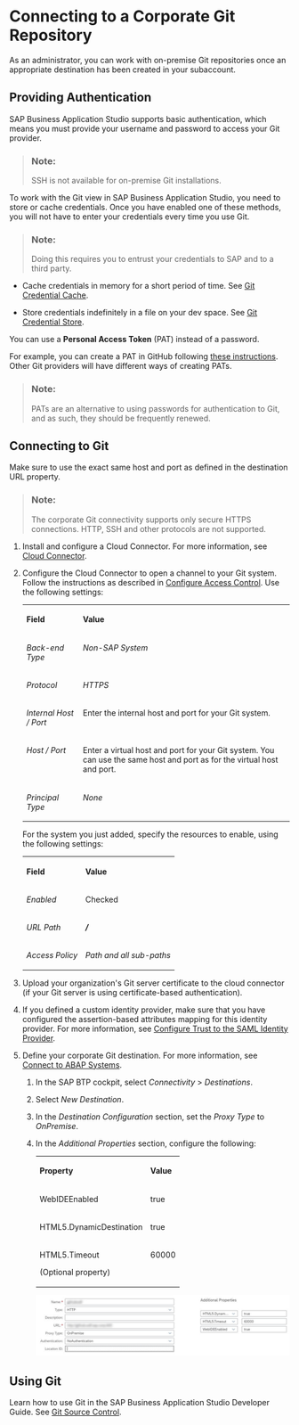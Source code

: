 <!-- loiod54ddfc1bc4f45b19dabfa0950799685 -->

# Connecting to a Corporate Git Repository

As an administrator, you can work with on-premise Git repositories once an appropriate destination has been created in your subaccount.



<a name="loiod54ddfc1bc4f45b19dabfa0950799685__section_rml_hxl_tnb"/>

## Providing Authentication

SAP Business Application Studio supports basic authentication, which means you must provide your username and password to access your Git provider.

> ### Note:  
> SSH is not available for on-premise Git installations.

To work with the Git view in SAP Business Application Studio, you need to store or cache credentials. Once you have enabled one of these methods, you will not have to enter your credentials every time you use Git.

> ### Note:  
> Doing this requires you to entrust your credentials to SAP and to a third party.

-   Cache credentials in memory for a short period of time. See [Git Credential Cache](https://git-scm.com/docs/git-credential-cache).

-   Store credentials indefinitely in a file on your dev space. See [Git Credential Store](https://git-scm.com/docs/git-credential-store).


You can use a **Personal Access Token** \(PAT\) instead of a password.

For example, you can create a PAT in GitHub following [these instructions](http://help.sap.com/disclaimer?site=https://docs.github.com/en/github/authenticating-to-github/creating-a-personal-access-token). Other Git providers will have different ways of creating PATs.

> ### Note:  
> PATs are an alternative to using passwords for authentication to Git, and as such, they should be frequently renewed.



<a name="loiod54ddfc1bc4f45b19dabfa0950799685__section_ysr_hxl_tnb"/>

## Connecting to Git

Make sure to use the exact same host and port as defined in the destination URL property.

> ### Note:  
> The corporate Git connectivity supports only secure HTTPS connections. HTTP, SSH and other protocols are not supported.

1.  Install and configure a Cloud Connector. For more information, see [Cloud Connector](https://help.sap.com/viewer/cca91383641e40ffbe03bdc78f00f681/Cloud/en-US/e6c7616abb5710148cfcf3e75d96d596.html).

2.  Configure the Cloud Connector to open a channel to your Git system. Follow the instructions as described in [Configure Access Control](https://help.sap.com/viewer/cca91383641e40ffbe03bdc78f00f681/Cloud/en-US/f42fe4471d6a4a5fb09b7f3bb83c66a4.html). Use the following settings:


    <table>
    <tr>
    <th valign="top">

    Field


    
    </th>
    <th valign="top">

    Value


    
    </th>
    </tr>
    <tr>
    <td valign="top">

     *Back-end Type* 


    
    </td>
    <td valign="top">

     *Non-SAP System* 


    
    </td>
    </tr>
    <tr>
    <td valign="top">

    *Protocol*


    
    </td>
    <td valign="top">

     *HTTPS* 


    
    </td>
    </tr>
    <tr>
    <td valign="top">

     *Internal Host / Port* 


    
    </td>
    <td valign="top">

    Enter the internal host and port for your Git system.


    
    </td>
    </tr>
    <tr>
    <td valign="top">

     *Host / Port* 


    
    </td>
    <td valign="top">

    Enter a virtual host and port for your Git system. You can use the same host and port as for the virtual host and port.


    
    </td>
    </tr>
    <tr>
    <td valign="top">

     *Principal Type* 


    
    </td>
    <td valign="top">

     *None* 


    
    </td>
    </tr>
    </table>
    
    For the system you just added, specify the resources to enable, using the following settings:


    <table>
    <tr>
    <th valign="top">

    Field


    
    </th>
    <th valign="top">

    Value


    
    </th>
    </tr>
    <tr>
    <td valign="top">

     *Enabled* 


    
    </td>
    <td valign="top">

    Checked


    
    </td>
    </tr>
    <tr>
    <td valign="top">

     *URL Path* 


    
    </td>
    <td valign="top">

     ***/*** 


    
    </td>
    </tr>
    <tr>
    <td valign="top">

     *Access Policy* 


    
    </td>
    <td valign="top">

     *Path and all sub-paths* 


    
    </td>
    </tr>
    </table>
    
3.  Upload your organization's Git server certificate to the cloud connector \(if your Git server is using certificate-based authentication\).
4.  If you defined a custom identity provider, make sure that you have configured the assertion-based attributes mapping for this identity provider. For more information, see [Configure Trust to the SAML Identity Provider](https://help.sap.com/viewer/65de2977205c403bbc107264b8eccf4b/Cloud/en-US/dc618538d97610148155d97dcd123c24.html#loiob6cfc4bb4bff4ace90afc71b0962fcb5).
5.  Define your corporate Git destination. For more information, see [Connect to ABAP Systems](https://help.sap.com/viewer/825270ffffe74d9f988a0f0066ad59f0/CF/en-US/5c3debce758a470e8342161457fd6f70.html).
    1.  In the SAP BTP cockpit, select *Connectivity* \> *Destinations*.
    2.  Select *New Destination*.
    3.  In the *Destination Configuration* section, set the *Proxy Type* to *OnPremise*.
    4.  In the *Additional Properties* section, configure the following:


        <table>
        <tr>
        <th valign="top">

        Property


        
        </th>
        <th valign="top">

        Value


        
        </th>
        </tr>
        <tr>
        <td valign="top">

        WebIDEEnabled


        
        </td>
        <td valign="top">

        true


        
        </td>
        </tr>
        <tr>
        <td valign="top">

        HTML5.DynamicDestination


        
        </td>
        <td valign="top">

        true


        
        </td>
        </tr>
        <tr>
        <td valign="top">

        HTML5.Timeout

        \(Optional property\)


        
        </td>
        <td valign="top">

        60000


        
        </td>
        </tr>
        </table>
        
        ![Additional properties for creating Git destinations](images/Create_destination_for_Git_328ecee.png)





<a name="loiod54ddfc1bc4f45b19dabfa0950799685__section_wtl_mbm_tnb"/>

## Using Git

Learn how to use Git in the SAP Business Application Studio Developer Guide. See [Git Source Control](git-source-control-9689c07.md).

